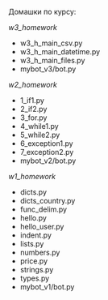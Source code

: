 Домашки по курсу:

*w3_homework*
- w3_h_main_csv.py
- w3_h_main_datetime.py
- w3_h_main_files.py
- mybot_v3/bot.py

*w2_homework*
- 1_if1.py
- 2_if2.py
- 3_for.py
- 4_while1.py
- 5_while2.py
- 6_exception1.py
- 7_exception2.py
- mybot_v2/bot.py

*w1_homework*
- dicts.py
- dicts_country.py
- func_delim.py
- hello.py
- hello_user.py
- indent.py
- lists.py
- numbers.py
- price.py
- strings.py
- types.py
- mybot_v1/bot.py